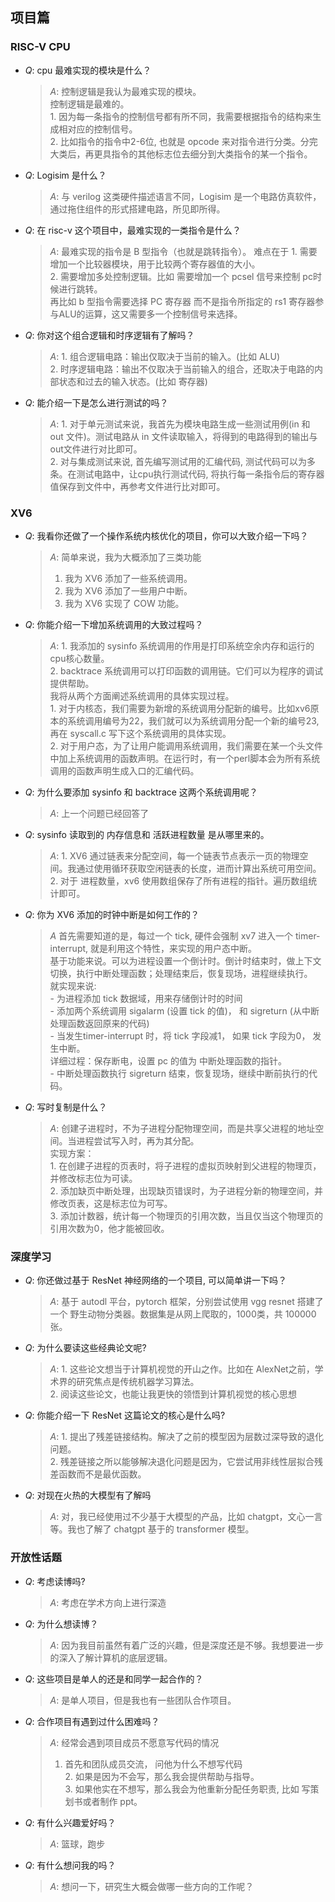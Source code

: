 ## 项目篇 

### RISC-V CPU

- $Q$: cpu 最难实现的模块是什么？
    > $A$: 控制逻辑是我认为最难实现的模块。
	> <br> 控制逻辑是最难的。
    > <br> 1. 因为每一条指令的控制信号都有所不同，我需要根据指令的结构来生成相对应的控制信号。
    > <br> 2. 比如指令的指令中2-6位, 也就是 opcode 来对指令进行分类。分完大类后，再更具指令的其他标志位去细分到大类指令的某一个指令。

- $Q$: Logisim 是什么？
    > $A$: 与 verilog 这类硬件描述语言不同，Logisim 是一个电路仿真软件，通过拖住组件的形式搭建电路，所见即所得。

- $Q$: 在 risc-v 这个项目中，最难实现的一类指令是什么？
    > $A$: 最难实现的指令是 B 型指令（也就是跳转指令）。
    > 难点在于 1. 需要增加一个比较器模块，用于比较两个寄存器值的大小。
    > <br> 2. 需要增加多处控制逻辑。比如 需要增加一个 pcsel 信号来控制 pc时候进行跳转。
    > <br> 再比如 b 型指令需要选择 PC 寄存器 而不是指令所指定的 rs1 寄存器参与ALU的运算，这又需要多一个控制信号来选择。

- $Q$: 你对这个组合逻辑和时序逻辑有了解吗？
    > $A$: 1. 组合逻辑电路：输出仅取决于当前的输入。(比如 ALU)
    > <br> 2. 时序逻辑电路：输出不仅取决于当前输入的组合，还取决于电路的内部状态和过去的输入状态。(比如 寄存器)

- $Q$: 能介绍一下是怎么进行测试的吗？
    > $A$: 1. 对于单元测试来说，我首先为模块电路生成一些测试用例(in 和 out 文件)。测试电路从 in 文件读取输入，将得到的电路得到的输出与out文件进行对比即可。
	> <br> 2. 对与集成测试来说, 首先编写测试用的汇编代码, 测试代码可以为多条。在测试电路中，让cpu执行测试代码, 将执行每一条指令后的寄存器值保存到文件中，再参考文件进行比对即可。
	
### XV6

- $Q$: 我看你还做了一个操作系统内核优化的项目，你可以大致介绍一下吗？
    > $A$: 简单来说，我为大概添加了三类功能
	> 1. 我为 XV6 添加了一些系统调用。
	> 2. 我为 XV6 添加了一些用户中断。
	> 3. 我为 XV6 实现了 COW 功能。

- $Q$: 你能介绍一下增加系统调用的大致过程吗？
    > $A$: 1. 我添加的 sysinfo 系统调用的作用是打印系统空余内存和运行的cpu核心数量。
	> <br> 2. backtrace 系统调用可以打印函数的调用链。它们可以为程序的调试提供帮助。
	> <br> 我将从两个方面阐述系统调用的具体实现过程。
    > <br> 1. 对于内核态，我们需要为新增的系统调用分配新的编号。比如xv6原本的系统调用编号为22，我们就可以为系统调用分配一个新的编号23, 再在 syscall.c 写下这个系统调用的具体实现。
    > <br> 2. 对于用户态，为了让用户能调用系统调用，我们需要在某一个头文件中加上系统调用的函数声明。在运行时，有一个perl脚本会为所有系统调用的函数声明生成入口的汇编代码。

- $Q$: 为什么要添加 sysinfo 和 backtrace 这两个系统调用呢？
    > $A$: 上一个问题已经回答了 

- $Q$: sysinfo 读取到的 内存信息和 活跃进程数量 是从哪里来的。
    > $A$:  1. XV6 通过链表来分配空间，每一个链表节点表示一页的物理空间。我通过使用循环获取空闲链表的长度，进而计算出系统可用空间。
    > <br>  2. 对于 进程数量，xv6 使用数组保存了所有进程的指针。遍历数组统计即可。

- $Q$: 你为 XV6 添加的时钟中断是如何工作的？
   > $A$ 首先需要知道的是，每过一个 tick, 硬件会强制 xv7 进入一个 timer-interrupt, 就是利用这个特性，来实现的用户态中断。
   > <br> 基于功能来说。可以为进程设置一个倒计时。倒计时结束时，做上下文切换，执行中断处理函数；处理结束后，恢复现场，进程继续执行。
   ><br> 就实现来说:
   ><br>  - 为进程添加 tick 数据域，用来存储倒计时的时间
   ><br>  - 添加两个系统调用 sigalarm (设置 tick 的值)， 和 sigreturn (从中断处理函数返回原来的代码)
   ><br>  - 当发生timer-interrupt 时，将 tick 字段减1， 如果 tick 字段为0， 发生中断。
   ><br>  详细过程：保存断电，设置 pc 的值为 中断处理函数的指针。
   ><br>  - 中断处理函数执行 sigreturn 结束，恢复现场，继续中断前执行的代码。

- $Q$: 写时复制是什么？
    > $A$: 创建子进程时，不为子进程分配物理空间，而是共享父进程的地址空间。当进程尝试写入时，再为其分配。 
    > <br> 实现方案：
    > <br>   1. 在创建子进程的页表时，将子进程的虚拟页映射到父进程的物理页，并修改标志位为可读。
    > <br>   2. 添加缺页中断处理，出现缺页错误时，为子进程分新的物理空间，并修改页表，这是标志位为可写。
    > <br>   3. 添加计数器，统计每一个物理页的引用次数，当且仅当这个物理页的引用次数为0，他才能被回收。

### 深度学习

- $Q$: 你还做过基于 ResNet 神经网络的一个项目, 可以简单讲一下吗？
    > $A$: 基于 autodl 平台，pytorch 框架，分别尝试使用 vgg resnet 搭建了一个 野生动物分类器。数据集是从网上爬取的，1000类，共 100000 张。

- $Q$: 为什么要读这些经典论文呢?
    > $A$: 1. 这些论文想当于计算机视觉的开山之作。比如在 AlexNet之前，学术界的研究焦点是传统机器学习算法。
    > <br> 2. 阅读这些论文，也能让我更快的领悟到计算机视觉的核心思想

- $Q$: 你能介绍一下 ResNet 这篇论文的核心是什么吗?
    > $A$: 1. 提出了残差链接结构。解决了之前的模型因为层数过深导致的退化问题。
    > <br> 2. 残差链接之所以能够解决退化问题是因为，它尝试用非线性层拟合残差函数而不是最优函数。


- $Q$: 对现在火热的大模型有了解吗
    > $A$: 对，我已经使用过不少基于大模型的产品，比如 chatgpt，文心一言等。我也了解了 chatgpt 基于的 transformer 模型。 
	
	
### 开放性话题

- $Q$: 考虑读博吗?
    > $A$: 考虑在学术方向上进行深造

- $Q$: 为什么想读博？
    > $A$: 因为我目前虽然有着广泛的兴趣，但是深度还是不够。我想要进一步的深入了解计算机的底层逻辑。

- $Q$: 这些项目是单人的还是和同学一起合作的？
    > $A$: 是单人项目，但是我也有一些团队合作项目。

- $Q$: 合作项目有遇到过什么困难吗？
    > $A$:  经常会遇到项目成员不愿意写代码的情况
    > 1. 首先和团队成员交流， 问他为什么不想写代码
    > <br> 2. 如果是因为不会写，那么我会提供帮助与指导。
    > <br> 3. 如果他实在不想写，那么我会为他重新分配任务职责, 比如 写策划书或者制作 ppt。

- $Q$: 有什么兴趣爱好吗？
    > $A$: 篮球，跑步

- $Q$: 有什么想问我的吗？
    > $A$: 想问一下，研究生大概会做哪一些方向的工作呢？
	
